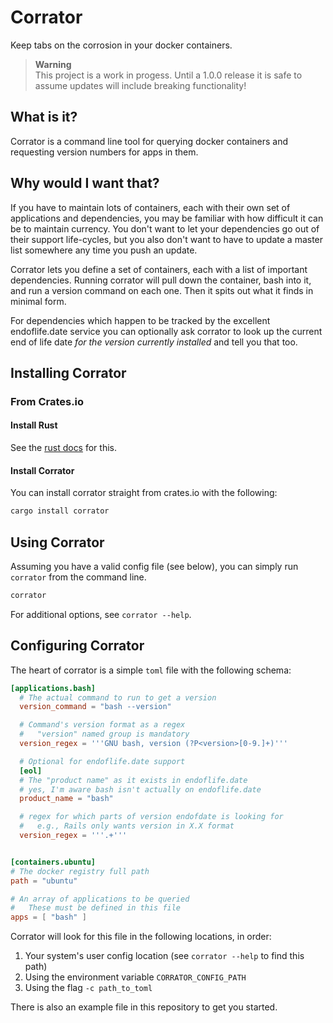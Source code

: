 
# Corrator

Keep tabs on the corrosion in your docker containers.

> **Warning** <br>
> This project is a work in progess. Until a 1.0.0 release it is safe to assume updates will include breaking functionality!

## What is it?

Corrator is a command line tool for querying docker containers and requesting version numbers for
apps in them.


## Why would I want that?

If you have to maintain lots of containers, each with their own set of applications and dependencies, you may be familiar with how difficult it can be to maintain currency. You don't want to let your dependencies go out of their support life-cycles, but you also don't want to have to update a master list somewhere any time you push an update.

Corrator lets you define a set of containers, each with a list of important dependencies. Running corrator will pull down the container, bash into it, and run a version command on each one. Then it spits out what it finds in minimal form.

For dependencies which happen to be tracked by the excellent endoflife.date service you can optionally ask corrator to look up the current end of life date *for the version currently installed* and tell you that too.

## Installing Corrator

### From Crates.io

#### Install Rust

See the [rust docs](https://doc.rust-lang.org/stable/book/ch01-01-installation.html) for this.

#### Install Corrator

You can install corrator straight from crates.io with the following:

```sh
cargo install corrator
```

## Using Corrator

Assuming you have a valid config file (see below), you can simply run `corrator` from the command line.

```sh
corrator
```

For additional options, see `corrator --help`.

## Configuring Corrator

The heart of corrator is a simple `toml` file with the following schema:

```toml
[applications.bash]
  # The actual command to run to get a version
  version_command = "bash --version"

  # Command's version format as a regex
  #   "version" named group is mandatory
  version_regex = '''GNU bash, version (?P<version>[0-9.]+)'''

  # Optional for endoflife.date support
  [eol]
  # The "product name" as it exists in endoflife.date
  # yes, I'm aware bash isn't actually on endoflife.date
  product_name = "bash"

  # regex for which parts of version endofdate is looking for
  #   e.g., Rails only wants version in X.X format
  version_regex = '''.+'''


[containers.ubuntu]
# The docker registry full path
path = "ubuntu"

# An array of applications to be queried
#   These must be defined in this file
apps = [ "bash" ]
```

Corrator will look for this file in the following locations, in order:

1.  Your system's user config location (see `corrator --help` to find this path)
2.  Using the environment variable `CORRATOR_CONFIG_PATH`
3.  Using the flag `-c path_to_toml`

There is also an example file in this repository to get you started.
